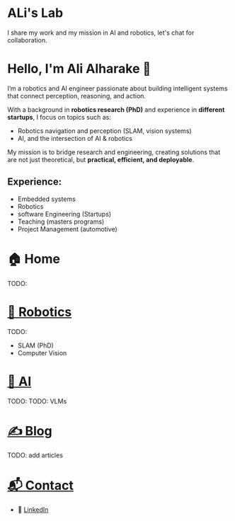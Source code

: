 # ALi's Lab

I share my work and my mission in AI and robotics, let's chat for collaboration. 


# Hello, I'm Ali Alharake 👋

I’m a robotics and AI engineer passionate about building intelligent systems that connect perception, reasoning, and action.  

With a background in **robotics research (PhD)** and experience in **different startups**, I focus on topics such as:
- Robotics navigation and perception (SLAM, vision systems)
- AI, and the intersection of AI & robotics 

My mission is to bridge research and engineering, creating solutions that are not just theoretical, but **practical, efficient, and deployable**.  

## Experience: 

- Embedded systems 
- Robotics 
- software Engineering (Startups) 
- Teaching (masters programs)  
- Project Management (automotive) 



# 🏠 Home 
TODO:  



# [🤖 Robotics](Robotics.md) 
TODO: 

- SLAM (PhD) 
- Computer Vision 

# [🧠 AI](AI.md) 
TODO: 
TODO: VLMs 


# [✍️ Blog](/blog)
TODO: 
add articles 

# [📬 Contact](/contact)
- 🔗 [LinkedIn](https://www.linkedin.com/in/ali-alharake-a1807084)




